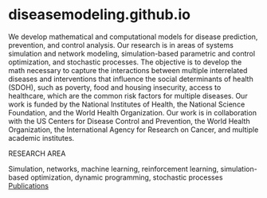 # diseasemodeling.github.io
We develop mathematical and computational models for disease prediction, prevention, and control analysis. Our research is in areas of systems simulation and network modeling, simulation-based parametric and control optimization, and stochastic processes. The objective is to develop the math necessary to capture the interactions between multiple interrelated diseases and interventions that influence the social determinants of health (SDOH), such as poverty, food and housing insecurity, access to healthcare, which are the common risk factors for multiple diseases. Our work is funded by the National Institutes of Health, the National Science Foundation, and the World Health Organization. Our work is in collaboration with the US Centers for Disease Control and Prevention, the World Health Organization, the International Agency for Research on Cancer, and multiple academic institutes.

RESEARCH AREA

Simulation, networks, machine learning, reinforcement learning, simulation-based optimization, dynamic programming, stochastic processes
[Publications](https://github.com/diseasemodeling/diseasemodeling.github.io/publications.md) 
